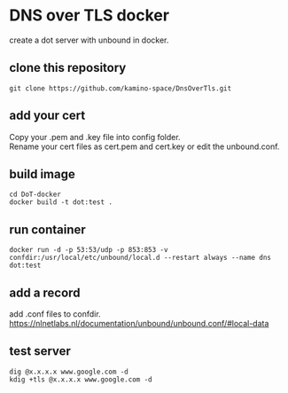 # DNS over TLS docker
create a dot server with unbound in docker.

## clone this repository
```
git clone https://github.com/kamino-space/DnsOverTls.git
```

## add your cert
Copy your .pem and .key file into config folder.  
Rename your cert files as cert.pem and cert.key or edit the unbound.conf.

## build image
```
cd DoT-docker
docker build -t dot:test .
```

## run container
```
docker run -d -p 53:53/udp -p 853:853 -v confdir:/usr/local/etc/unbound/local.d --restart always --name dns dot:test 
```

## add a record
add .conf files to confdir.  
https://nlnetlabs.nl/documentation/unbound/unbound.conf/#local-data

## test server
```
dig @x.x.x.x www.google.com -d
kdig +tls @x.x.x.x www.google.com -d
```
